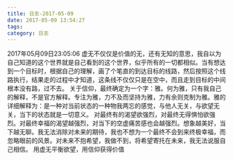 ```yaml
---
title: 日志-2017-05-09
date: 2017-05-09 13:54:27
tags:
category: 日志
---
```

2017年05月09日23:05:06
虚无不仅仅是价值的无，还有无知的意思，我自以为自己知道的这个世界就是自己看到的这个世界，似乎所有的一切都相似。当有想达到一个目标时，根据自己的理解，画了个笔直的到达目标的线路，然后按照这个线路执行，结果走的过程中才知道，这条线不仅仅只是在空中，而且走到目标的中间根本没有路，过不去。
关于信仰，最终确定为一个字：雅。何为雅，只有我自己的解释，不是官方解释。专注为雅，力不及而坚持为雅，力有余则克制为雅。雅的详细解释为：是一种对当前状态的一种物我两忘的感觉，与他人无关，与欲望无关，当下的状态就是一切意义。
对最终有的渴望欲强烈，对最终无得惧怕欲强烈。对最终幸福的渴望越强烈，对当下的空虚痛苦感也会越强烈。想象越美好，当下越无聊。我无法消除对未来的期待，我也不想为一个最终不会到来终极幸福，而忽略眼前的风景。对未来不抱希望，我做不到，将希望寄托在未来，我无法说服自己相信。
用虚无平衡欲望，用信仰获得价值
